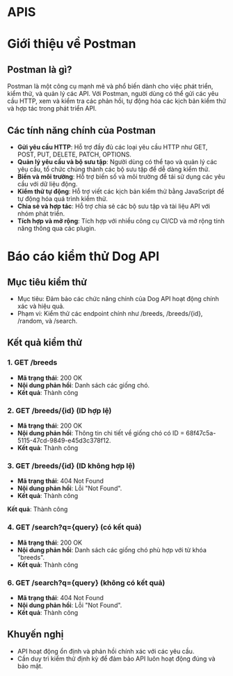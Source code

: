 # APIS
# Giới thiệu về Postman

## Postman là gì?
Postman là một công cụ mạnh mẽ và phổ biến dành cho việc phát triển, kiểm thử, và quản lý các API. Với Postman, người dùng có thể gửi các yêu cầu HTTP, xem và kiểm tra các phản hồi, tự động hóa các kịch bản kiểm thử và hợp tác trong phát triển API.

## Các tính năng chính của Postman

- **Gửi yêu cầu HTTP**: Hỗ trợ đầy đủ các loại yêu cầu HTTP như GET, POST, PUT, DELETE, PATCH, OPTIONS.
- **Quản lý yêu cầu và bộ sưu tập**: Người dùng có thể tạo và quản lý các yêu cầu, tổ chức chúng thành các bộ sưu tập để dễ dàng kiểm thử.
- **Biến và môi trường**: Hỗ trợ biến số và môi trường để tái sử dụng các yêu cầu với dữ liệu động.
- **Kiểm thử tự động**: Hỗ trợ viết các kịch bản kiểm thử bằng JavaScript để tự động hóa quá trình kiểm thử.
- **Chia sẻ và hợp tác**: Hỗ trợ chia sẻ các bộ sưu tập và tài liệu API với nhóm phát triển.
- **Tích hợp và mở rộng**: Tích hợp với nhiều công cụ CI/CD và mở rộng tính năng thông qua các plugin.

# Báo cáo kiểm thử Dog API

## Mục tiêu kiểm thử
- Mục tiêu: Đảm bảo các chức năng chính của Dog API hoạt động chính xác và hiệu quả.
- Phạm vi: Kiểm thử các endpoint chính như /breeds, /breeds/{id}, /random, và /search.

## Kết quả kiểm thử

### 1. GET /breeds
- **Mã trạng thái**: 200 OK
- **Nội dung phản hồi**: Danh sách các giống chó.
- **Kết quả**: Thành công

### 2. GET /breeds/{id} (ID hợp lệ)
- **Mã trạng thái**: 200 OK
- **Nội dung phản hồi**: Thông tin chi tiết về giống chó có ID = 68f47c5a-5115-47cd-9849-e45d3c378f12.
- **Kết quả**: Thành công

### 3. GET /breeds/{id} (ID không hợp lệ)
- **Mã trạng thái**: 404 Not Found
- **Nội dung phản hồi**: Lỗi "Not Found".
- **Kết quả**: Thành công

 **Kết quả**: Thành công

### 4. GET /search?q={query} (có kết quả)
- **Mã trạng thái**: 200 OK
- **Nội dung phản hồi**: Danh sách các giống chó phù hợp với từ khóa "breeds".
- **Kết quả**: Thành công

### 6. GET /search?q={query} (không có kết quả)
- **Mã trạng thái**: 404 Not Found
- **Nội dung phản hồi**: Lỗi "Not Found".
- **Kết quả**: Thành công

## Khuyến nghị
- API hoạt động ổn định và phản hồi chính xác với các yêu cầu.
- Cần duy trì kiểm thử định kỳ để đảm bảo API luôn hoạt động đúng và bảo mật.
